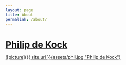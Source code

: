 ```yaml
---
layout: page
title: About
permalink: /about/
---
```

# [Philip de Kock](https://za.linkedin.com/pub/philip-de-kock/3/686/5b9)

[![picture]({{ site.url }}/assets/phil.jpg "Philip de Kock")](https://za.linkedin.com/pub/philip-de-kock/3/686/5b9)

<!DOCTYPE html>
<html lang="en">
<head>
    <meta charset="UTF-8">
    <meta name="viewport" content="width=device-width, initial-scale=1.0">
    <title>Philip de Kock - Technology Leader & CISO</title>
    <style>
        * {
            margin: 0;
            padding: 0;
            box-sizing: border-box;
        }

        body {
            font-family: 'Segoe UI', Tahoma, Geneva, Verdana, sans-serif;
            line-height: 1.6;
            color: #2c3e50;
            background: linear-gradient(135deg, #667eea 0%, #764ba2 100%);
            min-height: 100vh;
            padding: 20px;
        }

        .container {
            max-width: 1000px;
            margin: 0 auto;
            background: #ffffff;
            border-radius: 20px;
            box-shadow: 0 25px 50px rgba(0, 0, 0, 0.15);
            overflow: hidden;
            position: relative;
        }

        .header {
            background: linear-gradient(135deg, #2c3e50 0%, #34495e 100%);
            color: white;
            padding: 40px;
            position: relative;
            overflow: hidden;
        }

        .header::before {
            content: '';
            position: absolute;
            top: -50%;
            right: -10%;
            width: 300px;
            height: 300px;
            background: rgba(255, 255, 255, 0.1);
            border-radius: 50%;
            transform: rotate(45deg);
        }

        .header-content {
            position: relative;
            z-index: 2;
        }

        .name {
            font-size: 3rem;
            font-weight: 700;
            margin-bottom: 10px;
            text-shadow: 2px 2px 4px rgba(0, 0, 0, 0.3);
        }

        .credentials {
            font-size: 1.1rem;
            margin-bottom: 20px;
            opacity: 0.9;
            font-weight: 300;
        }

        .contact-info {
            display: flex;
            flex-wrap: wrap;
            gap: 20px;
            font-size: 0.95rem;
        }

        .contact-item {
            display: flex;
            align-items: center;
            gap: 8px;
        }

        .contact-item::before {
            content: '●';
            color: #3498db;
            font-weight: bold;
        }

        .main-content {
            padding: 40px;
        }

        .section {
            margin-bottom: 40px;
        }

        .section-title {
            font-size: 1.8rem;
            color: #2c3e50;
            border-left: 4px solid #3498db;
            padding-left: 15px;
            margin-bottom: 25px;
            font-weight: 600;
        }

        .profile {
            font-size: 1.1rem;
            line-height: 1.8;
            color: #34495e;
            background: linear-gradient(135deg, #f8f9fa 0%, #e9ecef 100%);
            padding: 25px;
            border-radius: 10px;
            border-left: 4px solid #3498db;
        }

        .achievements-grid {
            display: grid;
            grid-template-columns: repeat(auto-fit, minmax(300px, 1fr));
            gap: 25px;
            margin-top: 20px;
        }

        .achievement-card {
            background: #ffffff;
            border: 1px solid #e9ecef;
            border-radius: 12px;
            padding: 25px;
            box-shadow: 0 8px 25px rgba(0, 0, 0, 0.08);
            transition: transform 0.3s ease, box-shadow 0.3s ease;
            position: relative;
            overflow: hidden;
        }

        .achievement-card:hover {
            transform: translateY(-5px);
            box-shadow: 0 15px 35px rgba(0, 0, 0, 0.15);
        }

        .achievement-card::before {
            content: '';
            position: absolute;
            top: 0;
            left: 0;
            width: 100%;
            height: 4px;
            background: linear-gradient(90deg, #3498db, #2980b9);
        }

        .achievement-title {
            font-size: 1.2rem;
            font-weight: 600;
            color: #2c3e50;
            margin-bottom: 15px;
        }

        .achievement-list {
            list-style: none;
        }

        .achievement-list li {
            margin-bottom: 10px;
            padding-left: 20px;
            position: relative;
            line-height: 1.6;
        }

        .achievement-list li::before {
            content: '▶';
            position: absolute;
            left: 0;
            color: #3498db;
            font-size: 0.8rem;
        }

        .qualifications-grid {
            display: grid;
            grid-template-columns: repeat(auto-fit, minmax(250px, 1fr));
            gap: 20px;
        }

        .qualification-item {
            background: linear-gradient(135deg, #f8f9fa 0%, #e9ecef 100%);
            padding: 20px;
            border-radius: 10px;
            border-left: 4px solid #e74c3c;
        }

        .qualification-title {
            font-weight: 600;
            color: #2c3e50;
            margin-bottom: 5px;
        }

        .qualification-details {
            color: #7f8c8d;
            font-size: 0.9rem;
        }

        .certifications-grid {
            display: grid;
            grid-template-columns: repeat(auto-fit, minmax(200px, 1fr));
            gap: 15px;
        }

        .cert-badge {
            background: linear-gradient(135deg, #3498db 0%, #2980b9 100%);
            color: white;
            padding: 12px 15px;
            border-radius: 25px;
            text-align: center;
            font-weight: 500;
            font-size: 0.9rem;
            box-shadow: 0 5px 15px rgba(52, 152, 219, 0.3);
            transition: transform 0.3s ease;
        }

        .cert-badge:hover {
            transform: scale(1.05);
        }

        .skills-container {
            display: grid;
            grid-template-columns: repeat(auto-fit, minmax(300px, 1fr));
            gap: 25px;
        }

        .skill-category {
            background: #ffffff;
            border: 1px solid #e9ecef;
            border-radius: 12px;
            padding: 20px;
            box-shadow: 0 5px 15px rgba(0, 0, 0, 0.08);
        }

        .skill-category-title {
            font-weight: 600;
            color: #2c3e50;
            margin-bottom: 15px;
            font-size: 1.1rem;
            border-bottom: 2px solid #3498db;
            padding-bottom: 8px;
        }

        .skill-tags {
            display: flex;
            flex-wrap: wrap;
            gap: 8px;
        }

        .skill-tag {
            background: linear-gradient(135deg, #ecf0f1 0%, #bdc3c7 100%);
            color: #2c3e50;
            padding: 5px 12px;
            border-radius: 15px;
            font-size: 0.85rem;
            font-weight: 500;
        }

        .experience-item {
            background: #ffffff;
            border: 1px solid #e9ecef;
            border-radius: 12px;
            padding: 30px;
            margin-bottom: 25px;
            box-shadow: 0 8px 25px rgba(0, 0, 0, 0.08);
            position: relative;
            overflow: hidden;
        }

        .experience-item::before {
            content: '';
            position: absolute;
            top: 0;
            left: 0;
            width: 5px;
            height: 100%;
            background: linear-gradient(135deg, #27ae60 0%, #2ecc71 100%);
        }

        .job-title {
            font-size: 1.3rem;
            font-weight: 600;
            color: #2c3e50;
            margin-bottom: 5px;
        }

        .company-period {
            display: flex;
            justify-content: space-between;
            align-items: center;
            margin-bottom: 15px;
            flex-wrap: wrap;
        }

        .company {
            font-weight: 600;
            color: #3498db;
            font-size: 1.1rem;
        }

        .period {
            background: linear-gradient(135deg, #95a5a6 0%, #7f8c8d 100%);
            color: white;
            padding: 5px 15px;
            border-radius: 20px;
            font-size: 0.9rem;
            font-weight: 500;
        }

        .job-description {
            line-height: 1.7;
            margin-bottom: 15px;
            color: #34495e;
        }

        .job-achievements {
            list-style: none;
        }

        .job-achievements li {
            margin-bottom: 8px;
            padding-left: 20px;
            position: relative;
            line-height: 1.6;
        }

        .job-achievements li::before {
            content: '✓';
            position: absolute;
            left: 0;
            color: #27ae60;
            font-weight: bold;
        }

        @media (max-width: 768px) {
            .name {
                font-size: 2.2rem;
            }
            
            .contact-info {
                flex-direction: column;
                gap: 10px;
            }
            
            .achievements-grid,
            .skills-container {
                grid-template-columns: 1fr;
            }
            
            .company-period {
                flex-direction: column;
                align-items: flex-start;
                gap: 10px;
            }
        }

        .print-button {
            position: fixed;
            bottom: 30px;
            right: 30px;
            background: linear-gradient(135deg, #3498db 0%, #2980b9 100%);
            color: white;
            border: none;
            padding: 15px 20px;
            border-radius: 50px;
            font-weight: 600;
            cursor: pointer;
            box-shadow: 0 10px 25px rgba(52, 152, 219, 0.3);
            transition: transform 0.3s ease;
        }

        .print-button:hover {
            transform: scale(1.1);
        }

        @media print {
            body {
                background: white;
                padding: 0;
            }
            
            .container {
                box-shadow: none;
                border-radius: 0;
            }
            
            .print-button {
                display: none;
            }
        }
    </style>
</head>
<body>
    <div class="container">
        <header class="header">
            <div class="header-content">
                <h1 class="name">Philip de Kock</h1>
                <p class="credentials">M.IT (Masters), B.Com (Hons), Certified Chief Information Security Officer (EC-Council), TOGAF® & ITIL Certified, MCP, CSM, CSCP, IBM Certified</p>
                <div class="contact-info">
                    <div class="contact-item">CELL (+27) 83 678 3082</div>
                    <div class="contact-item">philipdekock@gmail.com</div>
                    <div class="contact-item">LinkedIn: /in/philip-de-kock-5b96863</div>
                </div>
            </div>
        </header>

        <main class="main-content">
            <section class="section">
                <h2 class="section-title">Profile</h2>
                <div class="profile">
                    Results-driven with proven expertise in scaling technology organizations and driving digital transformation in IoT-enabled businesses. Successfully built and led a global software development team, delivering enterprise-grade solutions supporting hundreds of thousands of connected devices with daily interactions, leading to lucrative venture capital investment.
                </div>
            </section>

            <section class="section">
                <h2 class="section-title">Key Achievements & Responsibilities</h2>
                <div class="achievements-grid">
                    <div class="achievement-card">
                        <h3 class="achievement-title">Organizational Leadership & Growth</h3>
                        <ul class="achievement-list">
                            <li>Scaled software development organization over 500% while maintaining operational excellence across global teams</li>
                            <li>Implemented comprehensive mentorship and performance management programs for highly technical staff spanning mechanical, software, and electronic engineering disciplines</li>
                            <li>Led cross-functional coordination including second-line support operations and vendor management initiatives</li>
                        </ul>
                    </div>
                    <div class="achievement-card">
                        <h3 class="achievement-title">Security & Compliance Excellence</h3>
                        <ul class="achievement-list">
                            <li>Led multi-standard compliance initiative achieving ISO 27001, GDPR, and POPIA/PAIA certifications within 24 months</li>
                            <li>Established comprehensive information security controls framework across global operations</li>
                            <li>Implemented enterprise-wide data protection and regulatory compliance programs ensuring adherence to international privacy standards</li>
                        </ul>
                    </div>
                    <div class="achievement-card">
                        <h3 class="achievement-title">Technology & Infrastructure</h3>
                        <ul class="achievement-list">
                            <li>Architected and deployed cloud infrastructure solutions supporting massive IoT device connectivity</li>
                            <li>Successfully modernized legacy platform architecture while maintaining business continuity</li>
                            <li>Implemented AI innovation initiatives creating enhanced visibility across multi-disciplinary engineering teams</li>
                            <li>Led comprehensive technology stack and tools renewal programs</li>
                        </ul>
                    </div>
                    <div class="achievement-card">
                        <h3 class="achievement-title">Strategic Operations & Governance</h3>
                        <ul class="achievement-list">
                            <li>Developed and executed comprehensive technical roadmap aligning business priorities with organizational objectives</li>
                            <li>Established scalable organizational structure eliminating single points of failure and key person dependencies</li>
                            <li>Implemented integrating security best practices throughout the development lifecycle</li>
                            <li>Instituted software quality governance frameworks and regulatory compliance protocols</li>
                            <li>Managed full project and programme portfolio including budget oversight and resource allocation</li>
                        </ul>
                    </div>
                </div>
            </section>

            <section class="section">
                <h2 class="section-title">Academic Qualifications</h2>
                <div class="qualifications-grid">
                    <div class="qualification-item">
                        <div class="qualification-title">Masters in Information Technology Management (M.IT)</div>
                        <div class="qualification-details">University of Pretoria, 2012 – 2013</div>
                    </div>
                    <div class="qualification-item">
                        <div class="qualification-title">Bachelor of Commerce Honours Informatics</div>
                        <div class="qualification-details">University of Pretoria, 2005</div>
                    </div>
                    <div class="qualification-item">
                        <div class="qualification-title">Bachelor of Commerce Informatics</div>
                        <div class="qualification-details">University of Pretoria, 2002 - 2004</div>
                    </div>
                </div>
            </section>

            <section class="section">
                <h2 class="section-title">Certifications</h2>
                <div class="certifications-grid">
                    <div class="cert-badge">CCISO Certified</div>
                    <div class="cert-badge">TOGAF® 9 Certified</div>
                    <div class="cert-badge">ITIL Foundation</div>
                    <div class="cert-badge">Certified SCRUM Master</div>
                    <div class="cert-badge">Microsoft Certified Professional</div>
                    <div class="cert-badge">Supply Chain Professional</div>
                    <div class="cert-badge">IBM BPM Certified</div>
                    <div class="cert-badge">Leadership Program</div>
                </div>
            </section>

            <section class="section">
                <h2 class="section-title">Core Skills</h2>
                <div class="skills-container">
                    <div class="skill-category">
                        <h3 class="skill-category-title">Leadership & Strategy</h3>
                        <div class="skill-tags">
                            <span class="skill-tag">Digital Transformation</span>
                            <span class="skill-tag">Technology Strategy</span>
                            <span class="skill-tag">Organizational Development</span>
                            <span class="skill-tag">Change Management</span>
                            <span class="skill-tag">Strategic Roadmap Development</span>
                            <span class="skill-tag">Business-IT Alignment</span>
                            <span class="skill-tag">Innovation Management</span>
                            <span class="skill-tag">Executive Leadership</span>
                        </div>
                    </div>
                    <div class="skill-category">
                        <h3 class="skill-category-title">Information Security & Compliance</h3>
                        <div class="skill-tags">
                            <span class="skill-tag">ISO 27001</span>
                            <span class="skill-tag">GDPR</span>
                            <span class="skill-tag">POPIA/PAIA</span>
                            <span class="skill-tag">CCISO</span>
                            <span class="skill-tag">Cybersecurity</span>
                            <span class="skill-tag">Risk Management</span>
                            <span class="skill-tag">GRC</span>
                            <span class="skill-tag">Security Architecture</span>
                        </div>
                    </div>
                    <div class="skill-category">
                        <h3 class="skill-category-title">Enterprise Architecture & Technology</h3>
                        <div class="skill-tags">
                            <span class="skill-tag">TOGAF</span>
                            <span class="skill-tag">Enterprise Architecture</span>
                            <span class="skill-tag">Cloud Computing</span>
                            <span class="skill-tag">Microsoft Azure</span>
                            <span class="skill-tag">AWS</span>
                            <span class="skill-tag">DevSecOps</span>
                            <span class="skill-tag">CI/CD</span>
                            <span class="skill-tag">Microservices</span>
                        </div>
                    </div>
                    <div class="skill-category">
                        <h3 class="skill-category-title">Development & Operations</h3>
                        <div class="skill-tags">
                            <span class="skill-tag">Microsoft .NET</span>
                            <span class="skill-tag">C#</span>
                            <span class="skill-tag">ASP.NET MVC</span>
                            <span class="skill-tag">Agile</span>
                            <span class="skill-tag">Scrum</span>
                            <span class="skill-tag">DevOps</span>
                            <span class="skill-tag">SDLC</span>
                            <span class="skill-tag">Test Automation</span>
                        </div>
                    </div>
                    <div class="skill-category">
                        <h3 class="skill-category-title">Project & Program Management</h3>
                        <div class="skill-tags">
                            <span class="skill-tag">Program Management</span>
                            <span class="skill-tag">Portfolio Management</span>
                            <span class="skill-tag">PMO</span>
                            <span class="skill-tag">Budget Management</span>
                            <span class="skill-tag">Vendor Management</span>
                            <span class="skill-tag">SLA Management</span>
                        </div>
                    </div>
                    <div class="skill-category">
                        <h3 class="skill-category-title">Industry Expertise</h3>
                        <div class="skill-tags">
                            <span class="skill-tag">IoT</span>
                            <span class="skill-tag">Telematics</span>
                            <span class="skill-tag">Financial Services</span>
                            <span class="skill-tag">Supply Chain</span>
                            <span class="skill-tag">Fintech</span>
                            <span class="skill-tag">Tracking Devices</span>
                            <span class="skill-tag">Real-time Systems</span>
                        </div>
                    </div>
                </div>
            </section>

            <section class="section">
                <h2 class="section-title">Professional Experience</h2>
                
                <div class="experience-item">
                    <h3 class="job-title">Group Software Manager</h3>
                    <div class="company-period">
                        <span class="company">DIGITAL MATTER</span>
                        <span class="period">Oct 2020 – Present</span>
                    </div>
                    <p class="job-description">Started as Software Manager (Ex-Co) in 2020 and appointed to Group Software Manager in 2023</p>
                    <ul class="job-achievements">
                        <li>Built a team from 2 to 13 globally</li>
                        <li>ISO certification from inception in 24 months globally</li>
                        <li>Managing information security across a global organisation</li>
                        <li>Running operations for HA systems servicing over 1m devices</li>
                        <li>Coordination of second line support, vendor management and managing local and cloud infrastructure</li>
                        <li>Financial management including budgeting and costing</li>
                        <li>Coordinating and driving projects and programmes</li>
                        <li>Rebuilt legacy platforms successfully, and implemented continuous renewal initiatives</li>
                        <li>Established and implemented mentorship and performance management programs</li>
                        <li>Managing highly technical staff including mechanical, software and electronic engineers</li>
                        <li>Overseen technology and tools renewal in businesses</li>
                        <li>Deploying and implementing AI innovation</li>
                        <li>Creating visibility across the business</li>
                    </ul>
                </div>

                <div class="experience-item">
                    <h3 class="job-title">Senior Manager: Client Relations and Project Delivery</h3>
                    <div class="company-period">
                        <span class="company">DIGIATA</span>
                        <span class="period">May 2016 – Sep 2020</span>
                    </div>
                    <p class="job-description">Consulted at clients in the financial services industry, leading teams on implementation projects for enterprise software solutions. Ensuring effective project management, robust solutions, and quality delivery through a team of highly skilled engineers.</p>
                    <ul class="job-achievements">
                        <li>The turnaround of an extremely challenged project by leading a team of software implementers on a continuous improvement journey</li>
                        <li>Established a robust environment by introducing controlled repeatable and mature processes conducive to increasing predictability and quality delivery</li>
                        <li>Introduced and implemented test automation that allowed the team to gain confidence in development efforts while advocating and coaching on best practices and good design</li>
                    </ul>
                </div>

                <div class="experience-item">
                    <h3 class="job-title">Senior Consultant</h3>
                    <div class="company-period">
                        <span class="company">IDS CONSULTANTS</span>
                        <span class="period">Aug 2015 – Apr 2016</span>
                    </div>
                    <p class="job-description">Consulting at clients in the financial services industry. Implementing or redesigning existing solutions to align with strategic organizational objectives.</p>
                    <ul class="job-achievements">
                        <li>Delivery of solutions spanning the full stack of technologies in a cross-functional environment in conjunction with managing stakeholders and championing Agile values</li>
                        <li>Liaised with remote 3rd party vendors as well as internal client resources to align tactical operations to strategic business objectives</li>
                        <li>Analysis and design value adding solutions in a SOA architectural style</li>
                        <li>Introduced and coached the team around quality metrics, build automation and continuous delivery as well as managed supporting infrastructure</li>
                        <li>Promoting Agile values in a collaborative environment enabling buy-in from stakeholders</li>
                    </ul>
                </div>

                <div class="experience-item">
                    <h3 class="job-title">Senior Software Engineer</h3>
                    <div class="company-period">
                        <span class="company">ASHBURTON INVESTMENTS (FIRST RAND GROUP)</span>
                        <span class="period">Feb 2015 – Aug 2015</span>
                    </div>
                    <p class="job-description">Responsible for the delivery of solutions for tactical business objectives. Implemented industry best practices in continuous delivery for an online financial services securities platform.</p>
                    <ul class="job-achievements">
                        <li>Introduced quality improvements with automated tests</li>
                        <li>Ensure robust mature processes were instituted for the delivery of production functionality</li>
                        <li>Implemented a data quality management and continuous monitoring solution</li>
                    </ul>
                </div>

                <div class="experience-item">
                    <h3 class="job-title">Senior Team Lead</h3>
                    <div class="company-period">
                        <span class="company">BUSINESS SYSTEMS GROUP (BSG)</span>
                        <span class="period">Feb 2012 – Jan 2015</span>
                    </div>
                    <p class="job-description">Consulting in the financial services industry, leading a team of 6 on implementation projects for enterprise-wide backend software solutions. Design and delivery of value-adding solutions.</p>
                    <ul class="job-achievements">
                        <li>Assumed the regional management responsibilities of 12 people in an acting capacity alongside providing technical leadership in delivery</li>
                        <li>Recognized for leadership and delivery execution</li>
                        <li>Built an effective team constituted of blended client and consulting resources, coached on Agile values and best practices</li>
                        <li>Performance management and career development of direct reports in conjunction with the recruitment of new resources</li>
                        <li>Managing collaborative solution design as well as a 3rd party client vendor</li>
                    </ul>
                </div>

                <div class="experience-item">
                    <h3 class="job-title">Senior Software Engineer</h3>
                    <div class="company-period">
                        <span class="company">BARLOWORLD SUPPLY CHAIN SOFTWARE</span>
                        <span class="period">Feb 2007 - Jan 2012</span>
                    </div>
                    <p class="job-description">Ascended to senior software developer while delivering software in the supply chain, and inventory optimization domains in addition to ad-hoc software in data visualization, dynamic business rules engine, multi-platform deployment packages as well as a centralized licensing platform.</p>
                    <ul class="job-achievements">
                        <li>Assumed Team Lead responsibilities as and when required</li>
                        <li>Delivered quality, maintainable software applying reusable design patterns against coding standards within deadlines</li>
                        <li>Implementation of a robust automated delivery process</li>
                        <li>Engaged with stakeholders in a cross functional environment for the purpose of requirement solicitation, analysis, and solution design</li>
                        <li>Showcase software functionality to stakeholders and research new technologies to produce proof of concept applications</li>
                    </ul>
                </div>

                <div class="experience-item">
                    <h3 class="job-title">Programmer</h3>
                    <div class="company-period">
                        <span class="company">ALEXANDER FORBES COMPENSATION TECHNOLOGIES</span>
                        <span class="period">Jul 2005 - Jan 2007</span>
                    </div>
                    <p class="job-description">Developing web-based and desktop applications in the Microsoft technology stack. Responsibilities included software development, database design and maintenance and client support.</p>
                </div>
            </section>
        </main>
    </div>

    <button class="print-button" onclick="window.print()">Print CV</button>

    <script>
        // Add smooth scrolling and interaction effects
        document.addEventListener('DOMContentLoaded', function() {
            // Add scroll reveal animation
            const observerOptions = {
                threshold: 0.1,
                rootMargin: '0px 0px -50px 0px'
            };

            const observer = new IntersectionObserver((entries) => {
                entries.forEach(entry => {
                    if (entry.isIntersecting) {
                        entry.target.style.opacity = '1';
                        entry.target.style.transform = 'translateY(0)';
                    }
                });
            }, observerOptions);

            // Observe all sections and cards
            document.querySelectorAll('.section, .achievement-card, .experience-item').forEach(el => {
                el.style.opacity = '0';
                el.style.transform = 'translateY(20px)';
                el.style.transition = 'opacity 0.6s ease, transform 0.6s ease';
                observer.observe(el);
            });

            // Add header animation
            setTimeout(() => {
                document.querySelector('.header-content').style.opacity = '1';
                document.querySelector('.header-content').style.transform = 'translateY(0)';
            }, 300);
        });
    </script>
</body>
</html>

[![linked_in_icon]({{ site.url }}/assets/linked_in_icon.svg "Linkedin")](https://za.linkedin.com/pub/philip-de-kock/3/686/5b9) 
